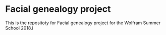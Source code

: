 # Facial genealogy project

This is the repositoty for Facial genealogy project for the Wolfram Summer School 2018.i